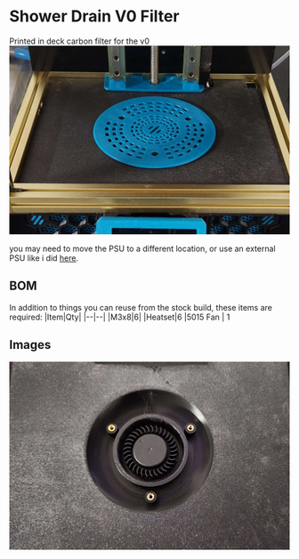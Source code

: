 Shower Drain V0 Filter
============

Printed in deck carbon filter for the v0
![1](Images/2.png) 



you may need to move the PSU to a different location, or use an external PSU like i did [here](../External_Power_Brick).


BOM
-----------------

In addition to things you can reuse from the stock build, these items are
required:
|Item|Qty|
|--|--|
|M3x8|6|
|Heatset|6
|5015 Fan | 1


Images
-----------------
![1](Images/1.png) 


